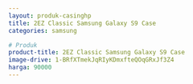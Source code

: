 ```yaml
---
layout: produk-casinghp
title: 2EZ Classic Samsung Galaxy S9 Case
categories: samsung

# Produk
product-title: 2EZ Classic Samsung Galaxy S9 Case
image-drive: 1-BRfXTmekJqRIyKDmxfteQOqGRxJf3Z4
harga: 90000
---
```

